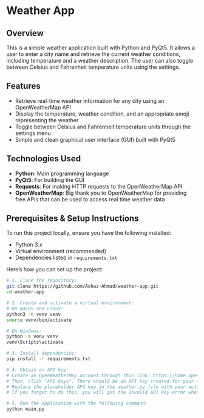# Weather App

## Overview
This is a simple weather application built with Python and PyQt5. It allows a user to enter a city name and retrieve the current weather conditions, including temperature and a weather description. The user can also toggle between Celsius and Fahrenheit temperature units using the settings.

## Features
- Retrieve real-time weather information for any city using an OpenWeatherMap API
- Display the temperature, weather condition, and an appropriate emoji representing the weather
- Toggle between Celsius and Fahrenheit temperature units through the settings menu
- Simple and clean graphical user interface (GUI) built with PyQt5

## Technologies Used
- **Python**: Main programming language
- **PyQt5**: For building the GUI
- **Requests**: For making HTTP requests to the OpenWeatherMap API
- **OpenWeatherMap**: Big thank you to OpenWeatherMap for providing free APIs that can be used to access real time weather data

## Prerequisites & Setup Instructions

To run this project locally, ensure you have the following installed:
- Python 3.x
- Virtual environment (recommended)
- Dependencies listed in `requirements.txt`

Here’s how you can set up the project:

```bash
# 1. Clone the repository:
git clone https://github.com/Ashaz-Ahmad/weather-app.git
cd weather-app

# 2. Create and activate a virtual environment:
# On macOS and Linux:
python3 -m venv venv
source venv/bin/activate

# On Windows:
python -m venv venv
venv\Scripts\activate

# 3. Install dependencies:
pip install -r requirements.txt

# 4. Obtain an API key:
# Create an OpenWeatherMap account through this link: https://home.openweathermap.org/users/sign_up
# Then, click "API keys". There should be an API key created for your account. Make sure it is active.
# Replace the placeholder API key in the weather.py file with your actual API key.
# If you forget to do this, you will get the Invalid API key error when you run the program in the next step.

# 5. Run the application with the following command:
python main.py
